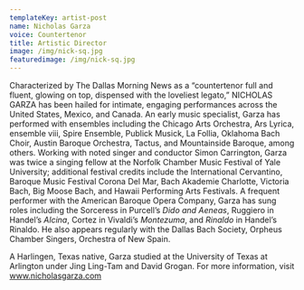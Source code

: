 ```yaml
---
templateKey: artist-post
name: Nicholas Garza
voice: Countertenor
title: Artistic Director
image: /img/nick-sq.jpg
featuredimage: /img/nick-sq.jpg
---
```

Characterized by The Dallas Morning News as a “countertenor full and fluent,
glowing on top, dispensed with the loveliest legato,” NICHOLAS GARZA has been hailed for intimate, engaging performances across the United States, Mexico, and Canada. An early music specialist, Garza has performed with ensembles including the Chicago Arts Orchestra, Ars Lyrica, ensemble viii, Spire Ensemble, Publick Musick, La Follia, Oklahoma Bach Choir, Austin Baroque Orchestra, Tactus, and Mountainside Baroque, among others. Working with noted singer and conductor Simon Carrington, Garza was twice a singing fellow at the Norfolk Chamber Music Festival of Yale University; additional festival credits include the International Cervantino, Baroque Music Festival Corona Del Mar, Bach Akademie Charlotte, Victoria Bach, Big Moose Bach, and Hawaii Performing Arts Festivals. A frequent performer with the American Baroque Opera Company, Garza has sung roles including the Sorceress in Purcell’s *Dido and Aeneas*, Ruggiero in Handel’s *Alcina*, Cortez in Vivaldi’s *Montezuma*, and *Rinaldo* in Handel’s Rinaldo. He also appears regularly with the Dallas Bach Society, Orpheus Chamber Singers, Orchestra of New Spain.

A Harlingen, Texas native, Garza studied at the University of Texas at Arlington under Jing Ling-Tam
and David Grogan. For more information, visit www.nicholasgarza.com
